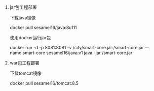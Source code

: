 1. jar包工程部署

   下载java镜像

   docker pull sesamel16/java:8u111

   使用docker运行jar包

   docker run -d -p 8081:8081 -v /city/smart-core.jar:/smart-core.jar --name smart-core sesamel16/java:v1 java -jar /smart-core.jar

 

2. war包工程部署

   下载tomcat镜像

   docker pull sesamel16/tomcat:8.5